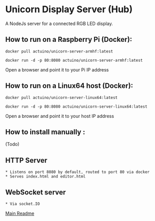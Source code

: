 # Unicorn Display Server (Hub)
A NodeJs server for a connected RGB LED display.

## How to run on a Raspberry Pi (Docker):

`docker pull actuino/unicorn-server-armhf:latest`

`docker run -d -p 80:8080 actuino/unicorn-server-armhf:latest`

Open a browser and point it to your Pi IP address

## How to run on a Linux64 host (Docker):

`docker pull actuino/unicorn-server-linux64:latest`

`docker run -d -p 80:8080 actuino/unicorn-server-linux64:latest`

Open a browser and point it to your host IP address

## How to install manually :

(Todo)

## HTTP Server
    * Listens on port 8080 by default, routed to port 80 via docker
    * Serves index.html and editor.html

## WebSocket server
    * Via socket.IO
    
[Main Readme](../README.md)
    